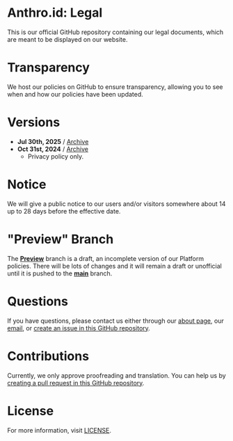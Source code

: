 # Anthro.id: Legal
This is our official GitHub repository containing our legal documents, which are meant to be displayed on our website.

# Transparency
We host our policies on GitHub to ensure transparency, allowing you to see when and how our policies have been updated.

# Versions
- **Jul 30th, 2025** / [Archive](https://github.com/anthro-id/legal/tree/4fc7b1b)
- **Oct 31st, 2024** / [Archive](https://github.com/anthro-id/legal/tree/38af015)
  - Privacy policy only.

# Notice
We will give a public notice to our users and/or visitors somewhere about 14 up to 28 days before the effective date.

# "Preview" Branch
The [**Preview**](https://github.com/anthro-id/legal/tree/preview) branch is a draft, an incomplete version of our Platform policies. There will be lots of changes and it will remain a draft or unofficial until it is pushed to the <u>**main**</u> branch.

# Questions
If you have questions, please contact us either through our [about page](https://anthro.id/contact), our [email](mailto:mail@anthro.id), or [create an issue in this GitHub repository](https://github.com/anthro-id/legal/issues).

# Contributions
Currently, we only approve proofreading and translation. You can help us by [creating a pull request in this GitHub repository](https://github.com/anthro-id/legal/pulls).

# License
For more information, visit [LICENSE](LICENSE).
